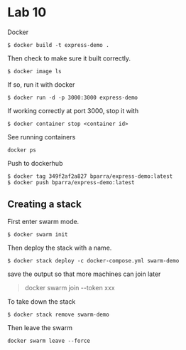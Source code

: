 # Lab 10
Docker
```
$ docker build -t express-demo .
```
Then check to make sure it built correctly.
```
$ docker image ls
```
If so, run it with docker 

```
$ docker run -d -p 3000:3000 express-demo
```
If working correctly at port 3000, stop it with
```
$ docker container stop <container id>
```

See running containers
```
docker ps
```

Push to dockerhub
```
$ docker tag 349f2af2a827 bparra/express-demo:latest
$ docker push bparra/express-demo:latest
```

## Creating a stack
First enter swarm mode.
```
$ docker swarm init
```
Then deploy the stack with a name.
```
$ docker stack deploy -c docker-compose.yml swarm-demo
```
save the output so that more machines can join later
> docker swarm join --token xxx

To take down the stack
```
$ docker stack remove swarm-demo
```

Then leave the swarm
```
docker swarm leave --force
```
